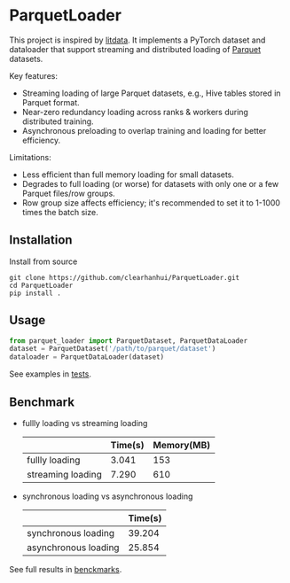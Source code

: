 # ParquetLoader


This project is inspired by [litdata](https://github.com/Lightning-AI/litdata).
It implements a PyTorch dataset and dataloader that support streaming and distributed loading of [Parquet](https://parquet.apache.org/docs/) datasets.

Key features:

* Streaming loading of large Parquet datasets, e.g., Hive tables stored in Parquet format.
* Near-zero redundancy loading across ranks & workers during distributed training.
* Asynchronous preloading to overlap training and loading for better efficiency.

Limitations:

* Less efficient than full memory loading for small datasets.
* Degrades to full loading (or worse) for datasets with only one or a few Parquet files/row groups.
* Row group size affects efficiency; it's recommended to set it to 1-1000 times the batch size.

## Installation

Install from source

``` shell 
git clone https://github.com/clearhanhui/ParquetLoader.git
cd ParquetLoader
pip install .
```


## Usage

``` python 
from parquet_loader import ParquetDataset, ParquetDataLoader
dataset = ParquetDataset('/path/to/parquet/dataset')
dataloader = ParquetDataLoader(dataset)
```

See examples in [tests](./tests).

## Benchmark

* fullly loading vs streaming loading

  |                   | Time(s) | Memory(MB) |
  | ----------------- | ------- | ---------- |
  | fullly loading    | 3.041   | 153        |
  | streaming loading | 7.290   | 610        |


* synchronous loading vs asynchronous loading

  |                      | Time(s) |
  | -------------------- | ------- |
  | synchronous loading  | 39.204  |
  | asynchronous loading | 25.854  |

See full results in [benckmarks](./benchmarks).